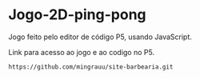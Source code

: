 # Jogo-2D-ping-pong
Jogo feito pelo editor de código P5, usando JavaScript. 

Link para acesso ao jogo e ao codigo no P5. 
```
https://github.com/mingrauu/site-barbearia.git
````
